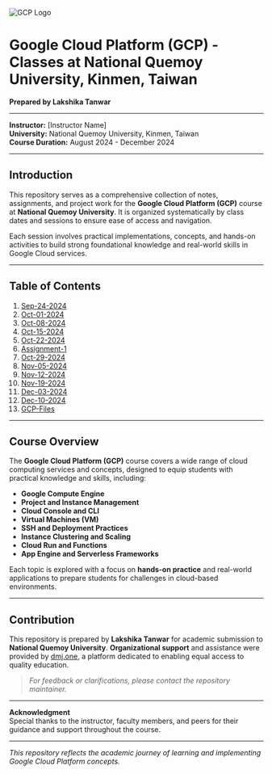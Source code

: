![GCP Logo](https://upload.wikimedia.org/wikipedia/commons/thumb/5/51/Google_Cloud_logo.svg/512px-Google_Cloud_logo.svg.png)

# Google Cloud Platform (GCP) - Classes at National Quemoy University, Kinmen, Taiwan  
**Prepared by Lakshika Tanwar**  

---

**Instructor:** [Instructor Name]  
**University:** National Quemoy University, Kinmen, Taiwan  
**Course Duration:** August 2024 - December 2024  

---

## Introduction  

This repository serves as a comprehensive collection of notes, assignments, and project work for the **Google Cloud Platform (GCP)** course at **National Quemoy University**. It is organized systematically by class dates and sessions to ensure ease of access and navigation.  

Each session involves practical implementations, concepts, and hands-on activities to build strong foundational knowledge and real-world skills in Google Cloud services.  

---

## Table of Contents  

1. [Sep-24-2024](sep-24-2024/readme.md)  
2. [Oct-01-2024](oct-01-2024/readme.md)  
3. [Oct-08-2024](oct-08-2024/readme.md)  
4. [Oct-15-2024](oct-15-2024/readme.md)  
5. [Oct-22-2024](oct-22-2024/readme.md)  
6. [Assignment-1](assignment-1/readme.md)  
7. [Oct-29-2024](oct-29-2024/readme.md)  
8. [Nov-05-2024](nov-05-2024/readme.md)  
9. [Nov-12-2024](nov-12-2024/readme.md)  
10. [Nov-19-2024](nov-19-2024/readme.md)  
11. [Dec-03-2024](dec-03-2024/readme.md)  
12. [Dec-10-2024](dec-10-2024/readme.md)  
13. [GCP-Files](gcp-files/readme.md)  

---

## Course Overview  

The **Google Cloud Platform (GCP)** course covers a wide range of cloud computing services and concepts, designed to equip students with practical knowledge and skills, including:  

- **Google Compute Engine**  
- **Project and Instance Management**  
- **Cloud Console and CLI**  
- **Virtual Machines (VM)**  
- **SSH and Deployment Practices**  
- **Instance Clustering and Scaling**  
- **Cloud Run and Functions**  
- **App Engine and Serverless Frameworks**  

Each topic is explored with a focus on **hands-on practice** and real-world applications to prepare students for challenges in cloud-based environments.  

---

## Contribution  

This repository is prepared by **Lakshika Tanwar** for academic submission to **National Quemoy University**. **Organizational support** and assistance were provided by [dmj.one](https://dmj.one), a platform dedicated to enabling equal access to quality education.  

> *For feedback or clarifications, please contact the repository maintainer.*  

---

**Acknowledgment**  
Special thanks to the instructor, faculty members, and peers for their guidance and support throughout the course.  

---

_This repository reflects the academic journey of learning and implementing Google Cloud Platform concepts._  
